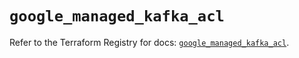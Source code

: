 # `google_managed_kafka_acl`

Refer to the Terraform Registry for docs: [`google_managed_kafka_acl`](https://registry.terraform.io/providers/hashicorp/google/6.47.0/docs/resources/managed_kafka_acl).
